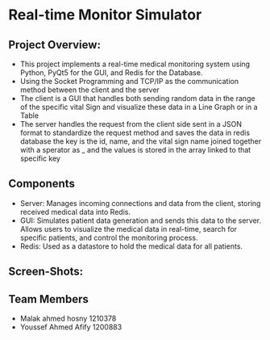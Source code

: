 # Real-time Monitor Simulator

## Project Overview:
- This project implements a real-time medical monitoring system using Python, PyQt5 for the GUI, and Redis for the Database.
- Using the Socket Programming and TCP/IP as the communication method between the client and the server
- The client is a GUI that handles both sending random data in the range of the specific vital Sign and visualize these data in a Line Graph or in a Table
- The server handles the request from the client side sent in a JSON format to standardize the request method and saves the data in redis database the key is the id, name, and the vital sign name joined together with a sperator as _ and the values is stored in the array linked to that specific key

## Components
- Server: Manages incoming connections and data from the client, storing received medical data into Redis.
- GUI: Simulates patient data generation and sends this data to the server. Allows users to visualize the medical data in real-time, search for specific patients, and control the monitoring process.
- Redis: Used as a datastore to hold the medical data for all patients.

## Screen-Shots:



## Team Members
- Malak ahmed hosny 1210378
- Youssef Ahmed Afify 1200883
